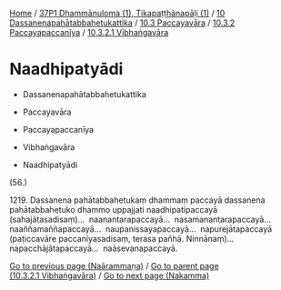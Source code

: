 
[Home](/) / [37P1 Dhammānuloma (1), Tikapaṭṭhānapāḷi (1)](../../../...md) / [10 Dassanenapahātabbahetukattika](../../...md) / [10.3 Paccayavāra](../...md) / [10.3.2 Paccayapaccanīya](...md) / [10.3.2.1 Vibhaṅgavāra](../37P1/10/10.3/10.3.2/10.3.2.1.md)

# Naadhipatyādi

* Dassanenapahātabbahetukattika

* Paccayavāra

* Paccayapaccanīya

* Vibhaṅgavāra

* Naadhipatyādi

(56.)

1219\. Dassanena pahātabbahetukaṃ dhammaṃ paccayā dassanena pahātabbahetuko dhammo uppajjati naadhipatipaccayā (sahajātasadisaṃ)…  naanantarapaccayā…  nasamanantarapaccayā…  naaññamaññapaccayā…  naupanissayapaccayā…  napurejātapaccayā (paṭiccavāre paccanīyasadisaṃ, terasa pañhā. Ninnānaṃ)…  napacchājātapaccayā…  naāsevanapaccayā.

[Go to previous page (Naārammaṇa)](Naarammana.md) / [Go to parent page (10.3.2.1 Vibhaṅgavāra)](../37P1/10/10.3/10.3.2/10.3.2.1.md) / [Go to next page (Nakamma)](Nakamma.md)


